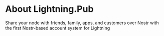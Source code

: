 # About Lightning.Pub

Share your node with friends, family, apps, and customers over Nostr with the first Nostr-based account system for Lightning
